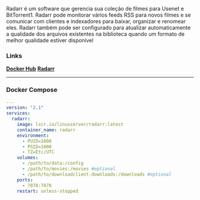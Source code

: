 Radarr é um software que gerencia sua coleção de filmes para Usenet e BitTorrent1. Radarr pode monitorar vários feeds RSS para novos filmes e se comunicar com clientes e indexadores para baixar, organizar e renomear eles. Radarr também pode ser configurado para atualizar automaticamente a qualidade dos arquivos existentes na biblioteca quando um formato de melhor qualidade estiver disponível

### Links
**[Docker Hub](https://hub.docker.com/r/linuxserver/radarr)**
**[Radarr](https://radarr.video/)**

---
### Docker Compose

```yaml
---
version: "2.1"
services:
  radarr:
    image: lscr.io/linuxserver/radarr:latest
    container_name: radarr
    environment:
      - PUID=1000
      - PGID=1000
      - TZ=Etc/UTC
    volumes:
      - /path/to/data:/config
      - /path/to/movies:/movies #optional
      - /path/to/downloadclient-downloads:/downloads #optional
    ports:
      - 7878:7878
    restart: unless-stopped
```


